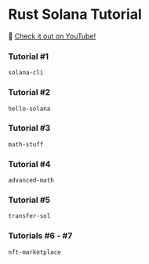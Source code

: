 # Rust Solana Tutorial

:movie_camera: [Check it out on YouTube!](https://www.youtube.com/playlist?list=PLUBKxx7QjtVnU3hkPc8GF1Jh4DE7cf4n1)

### Tutorial #1
```shell
solana-cli
```

### Tutorial #2
```shell
hello-solana
```

### Tutorial #3
```shell
math-stuff
```

### Tutorial #4
```shell
advanced-math
```

### Tutorial #5
```
transfer-sol
```

### Tutorials #6 - #7
```
nft-marketplace
```